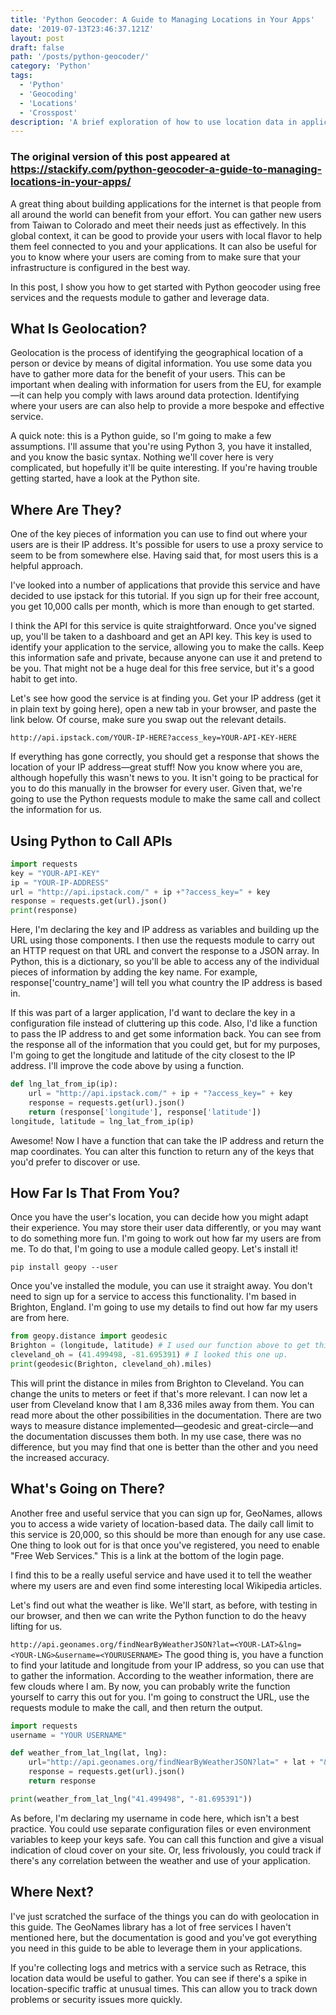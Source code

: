 ```yaml
---
title: 'Python Geocoder: A Guide to Managing Locations in Your Apps'
date: '2019-07-13T23:46:37.121Z'
layout: post
draft: false
path: '/posts/python-geocoder/'
category: 'Python'
tags:
  - 'Python'
  - 'Geocoding'
  - 'Locations'
  - 'Crosspost'
description: 'A brief exploration of how to use location data in applications.'
---
```


### The original version of this post appeared at https://stackify.com/python-geocoder-a-guide-to-managing-locations-in-your-apps/

A great thing about building applications for the internet is that people from all around the world can benefit from your effort. You can gather new users from Taiwan to Colorado and meet their needs just as effectively. In this global context, it can be good to provide your users with local flavor to help them feel connected to you and your applications. It can also be useful for you to know where your users are coming from to make sure that your infrastructure is configured in the best way.

In this post, I show you how to get started with Python geocoder using free services and the requests module to gather and leverage data.

## What Is Geolocation?

Geolocation is the process of identifying the geographical location of a person or device by means of digital information. You use some data you have to gather more data for the benefit of your users. This can be important when dealing with information for users from the EU, for example—it can help you comply with laws around data protection. Identifying where your users are can also help to provide a more bespoke and effective service.

A quick note: this is a Python guide, so I'm going to make a few assumptions. I'll assume that you're using Python 3, you have it installed, and you know the basic syntax. Nothing we'll cover here is very complicated, but hopefully it'll be quite interesting. If you're having trouble getting started, have a look at the Python site.

## Where Are They?

One of the key pieces of information you can use to find out where your users are is their IP address. It's possible for users to use a proxy service to seem to be from somewhere else. Having said that, for most users this is a helpful approach.

I've looked into a number of applications that provide this service and have decided to use ipstack for this tutorial. If you sign up for their free account, you get 10,000 calls per month, which is more than enough to get started.

I think the API for this service is quite straightforward. Once you've signed up, you'll be taken to a dashboard and get an API key. This key is used to identify your application to the service, allowing you to make the calls. Keep this information safe and private, because anyone can use it and pretend to be you. That might not be a huge deal for this free service, but it's a good habit to get into.

Let's see how good the service is at finding you. Get your IP address (get it in plain text by going here), open a new tab in your browser, and paste the link below. Of course, make sure you swap out the relevant details.

`http://api.ipstack.com/YOUR-IP-HERE?access_key=YOUR-API-KEY-HERE`

If everything has gone correctly, you should get a response that shows the location of your IP address—great stuff! Now you know where you are, although hopefully this wasn't news to you. It isn't going to be practical for you to do this manually in the browser for every user. Given that, we're going to use the Python requests module to make the same call and collect the information for us.

## Using Python to Call APIs

```python
import requests
key = "YOUR-API-KEY"
ip = "YOUR-IP-ADDRESS"
url = "http://api.ipstack.com/" + ip +"?access_key=" + key
response = requests.get(url).json()
print(response)
```

Here, I'm declaring the key and IP address as variables and building up the URL using those components. I then use the requests module to carry out an HTTP request on that URL and convert the response to a JSON array. In Python, this is a dictionary, so you'll be able to access any of the individual pieces of information by adding the key name. For example, response['country_name'] will tell you what country the IP address is based in.

If this was part of a larger application, I'd want to declare the key in a configuration file instead of cluttering up this code. Also, I'd like a function to pass the IP address to and get some information back. You can see from the response all of the information that you could get, but for my purposes, I'm going to get the longitude and latitude of the city closest to the IP address. I'll improve the code above by using a function.

```python
def lng_lat_from_ip(ip):
    url = "http://api.ipstack.com/" + ip + "?access_key=" + key
    response = requests.get(url).json()
    return (response['longitude'], response['latitude'])
longitude, latitude = lng_lat_from_ip(ip)
```

Awesome! Now I have a function that can take the IP address and return the map coordinates. You can alter this function to return any of the keys that you'd prefer to discover or use.

## How Far Is That From You?

Once you have the user's location, you can decide how you might adapt their experience. You may store their user data differently, or you may want to do something more fun.
I'm going to work out how far my users are from me. To do that, I'm going to use a module called geopy. Let's install it!

`pip install geopy --user`

Once you've installed the module, you can use it straight away. You don't need to sign up for a service to access this functionality. I'm based in Brighton, England. I'm going to use my details to find out how far my users are from here.

```python
from geopy.distance import geodesic
Brighton = (longitude, latitude) # I used our function above to get this.
cleveland_oh = (41.499498, -81.695391) # I looked this one up.
print(geodesic(Brighton, cleveland_oh).miles)
```

This will print the distance in miles from Brighton to Cleveland. You can change the units to meters or feet if that's more relevant. I can now let a user from Cleveland know that I am 8,336 miles away from them. You can read more about the other possibilities in the documentation. There are two ways to measure distance implemented—geodesic and great-circle—and the documentation discusses them both. In my use case, there was no difference, but you may find that one is better than the other and you need the increased accuracy.

## What's Going on There?

Another free and useful service that you can sign up for, GeoNames, allows you to access a wide variety of location-based data. The daily call limit to this service is 20,000, so this should be more than enough for any use case. One thing to look out for is that once you've registered, you need to enable "Free Web Services." This is a link at the bottom of the login page.

I find this to be a really useful service and have used it to tell the weather where my users are and even find some interesting local Wikipedia articles.

Let's find out what the weather is like. We'll start, as before, with testing in our browser, and then we can write the Python function to do the heavy lifting for us.

`http://api.geonames.org/findNearByWeatherJSON?lat=<YOUR-LAT>&lng=<YOUR-LNG>&username=<YOURUSERNAME>`
The good thing is, you have a function to find your latitude and longitude from your IP address, so you can use that to gather the information. According to the weather information, there are few clouds where I am.
By now, you can probably write the function yourself to carry this out for you. I'm going to construct the URL, use the requests module to make the call, and then return the output.

```python
import requests
username = "YOUR USERNAME"

def weather_from_lat_lng(lat, lng):
    url="http://api.geonames.org/findNearByWeatherJSON?lat=" + lat + "&lng=" + lng + "&username=" + username
    response = requests.get(url).json()
    return response

print(weather_from_lat_lng("41.499498", "-81.695391"))
```

As before, I'm declaring my username in code here, which isn't a best practice. You could use separate configuration files or even environment variables to keep your keys safe. You can call this function and give a visual indication of cloud cover on your site. Or, less frivolously, you could track if there's any correlation between the weather and use of your application.

## Where Next?

I've just scratched the surface of the things you can do with geolocation in this guide. The GeoNames library has a lot of free services I haven't mentioned here, but the documentation is good and you've got everything you need in this guide to be able to leverage them in your applications.

If you're collecting logs and metrics with a service such as Retrace, this location data would be useful to gather. You can see if there's a spike in location-specific traffic at unusual times. This can allow you to track down problems or security issues more quickly.
